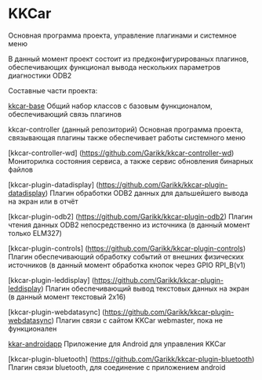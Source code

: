 # KKCar

Основная программа проекта, управление плагинами и системное меню

В данный момент проект состоит из предконфигурированых плагинов, обеспечивающих функционал вывода нескольких параметров диагностики ODB2 

Составные части проекта:

[kkcar-base](https://github.com/Garikk/kkcar-plugin-datadisplay)
  Общий набор классов с базовым функционалом, обеспечивающий связь плагинов

kkcar-controller (данный репозиторий)
  Основная программа проекта, связывающая плагины также обеспечивает работы системного меню
  
[kkcar-controller-wd] (https://github.com/Garikk/kkcar-controller-wd)
  Мониторилка состояния сервиса, а также сервис обновления бинарных файлов

[kkcar-plugin-datadisplay] (https://github.com/Garikk/kkcar-plugin-datadisplay)
  Плагин обработки ODB2 данных для дальшейшего вывода на экран или в отчёт
  
[kkcar-plugin-odb2] (https://github.com/Garikk/kkcar-plugin-odb2)
  Плагин чтения данных ODB2 непосредственно из источника (в данный момент только ELM327)
  
[kkcar-plugin-controls] (https://github.com/Garikk/kkcar-plugin-controls)
  Плагин обеспечивающий обработку событий от внешних физических источников (в данный момент обработка кнопок через GPIO RPI_B(v1)

[kkcar-plugin-leddisplay] (https://github.com/Garikk/kkcar-plugin-leddisplay)
  Плагин обеспечивающий вывод текстовых данных на экран (в данный момент текстовый 2x16)

[kkcar-plugin-webdatasync] (https://github.com/Garikk/kkcar-plugin-webdatasync)
  Плагин связи с сайтом KKCar webmaster, пока не функционален

[kkar-androidapp](https://github.com/Garikk/kkcar-androidapp)
  Приложение для Android для управления KKCar

[kkcar-plugin-bluetooth] (https://github.com/Garikk/kkcar-plugin-bluetooth)
  Плагин связи bluetooth, для соединение с приложением android
